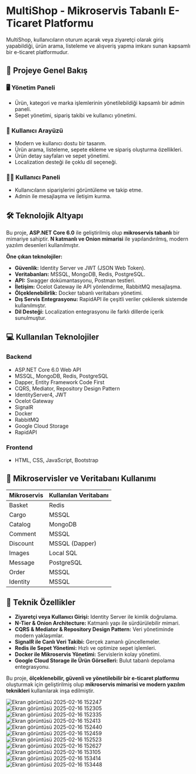# MultiShop - Mikroservis Tabanlı E-Ticaret Platformu

MultiShop, kullanıcıların oturum açarak veya ziyaretçi olarak giriş yapabildiği, ürün arama, listeleme ve alışveriş yapma imkanı sunan kapsamlı bir e-ticaret platformudur.

## 🚀 Projeye Genel Bakış
### 🖥️ Yönetim Paneli
- Ürün, kategori ve marka işlemlerinin yönetilebildiği kapsamlı bir admin paneli.
- Sepet yönetimi, sipariş takibi ve kullanıcı yönetimi.

### 👤 Kullanıcı Arayüzü
- Modern ve kullanıcı dostu bir tasarım.
- Ürün arama, listeleme, sepete ekleme ve sipariş oluşturma özellikleri.
- Ürün detay sayfaları ve sepet yönetimi.
- Localization desteği ile çoklu dil seçeneği.

### 🧑‍💻 Kullanıcı Paneli
- Kullanıcıların siparişlerini görüntüleme ve takip etme.
- Admin ile mesajlaşma ve iletişim kurma.

## 🛠️ Teknolojik Altyapı
Bu proje, **ASP.NET Core 6.0** ile geliştirilmiş olup **mikroservis tabanlı** bir mimariye sahiptir. **N katmanlı ve Onion mimarisi** ile yapılandırılmış, modern yazılım desenleri kullanılmıştır.

**Öne çıkan teknolojiler:**
- **Güvenlik:** Identity Server ve JWT (JSON Web Token).
- **Veritabanları:** MSSQL, MongoDB, Redis, PostgreSQL.
- **API:** Swagger dokümantasyonu, Postman testleri.
- **İletişim:** Ocelot Gateway ile API yönlendirme, RabbitMQ mesajlaşma.
- **Ölçeklenebilirlik:** Docker tabanlı veritabanı yönetimi.
- **Dış Servis Entegrasyonu:** RapidAPI ile çeşitli veriler çekilerek sistemde kullanılmıştır.
- **Dil Desteği:** Localization entegrasyonu ile farklı dillerde içerik sunulmuştur.

## 💻 Kullanılan Teknolojiler
### Backend
- ASP.NET Core 6.0 Web API
- MSSQL, MongoDB, Redis, PostgreSQL
- Dapper, Entity Framework Code First
- CQRS, Mediator, Repository Design Pattern
- IdentityServer4, JWT
- Ocelot Gateway
- SignalR
- Docker
- RabbitMQ
- Google Cloud Storage
- RapidAPI

### Frontend
- HTML, CSS, JavaScript, Bootstrap

## 🔗 Mikroservisler ve Veritabanı Kullanımı
| Mikroservis | Kullanılan Veritabanı |
|-------------|----------------------|
| Basket | Redis |
| Cargo | MSSQL |
| Catalog | MongoDB |
| Comment | MSSQL |
| Discount | MSSQL (Dapper) |
| Images | Local SQL |
| Message | PostgreSQL |
| Order | MSSQL |
| Identity | MSSQL |

## 📌 Teknik Özellikler
- **Ziyaretçi veya Kullanıcı Girişi:** Identity Server ile kimlik doğrulama.
- **N-Tier & Onion Architecture:** Katmanlı yapı ile sürdürülebilir mimari.
- **CQRS & Mediator & Repository Design Pattern:** Veri yönetiminde modern yaklaşımlar.
- **SignalR ile Canlı Veri Takibi:** Gerçek zamanlı güncellemeler.
- **Redis ile Sepet Yönetimi:** Hızlı ve optimize sepet işlemleri.
- **Docker ile Mikroservis Yönetimi:** Servislerin kolay yönetimi.
- **Google Cloud Storage ile Ürün Görselleri:** Bulut tabanlı depolama entegrasyonu.

Bu proje, **ölçeklenebilir, güvenli ve yönetilebilir bir e-ticaret platformu** oluşturmak için geliştirilmiş olup **mikroservis mimarisi ve modern yazılım teknikleri** kullanılarak inşa edilmiştir.



![Ekran görüntüsü 2025-02-16 152247](https://github.com/user-attachments/assets/0a377fa1-7fb7-4855-a1d7-b45be1a86d4e)
![Ekran görüntüsü 2025-02-16 152305](https://github.com/user-attachments/assets/a4797a98-e24f-4f7e-83d9-1c8107181476)
![Ekran görüntüsü 2025-02-16 152335](https://github.com/user-attachments/assets/6aa33b4b-4a26-4228-8b4d-5e6c5a93ceb1)
![Ekran görüntüsü 2025-02-16 152413](https://github.com/user-attachments/assets/78d143a3-e120-4783-a72c-4999c089985b)
![Ekran görüntüsü 2025-02-16 152440](https://github.com/user-attachments/assets/3f2cf16d-29b4-4ef8-98a1-623f4f7d3fdc)
![Ekran görüntüsü 2025-02-16 152459](https://github.com/user-attachments/assets/1aba3a73-844f-4947-b55a-75dbf711a54e)
![Ekran görüntüsü 2025-02-16 152523](https://github.com/user-attachments/assets/7e753d68-b0d3-47ff-9b95-d3dd67e3f287)
![Ekran görüntüsü 2025-02-16 152627](https://github.com/user-attachments/assets/106bfa0c-a872-4a03-8eb9-1472b39787c4)
![Ekran görüntüsü 2025-02-16 153105](https://github.com/user-attachments/assets/7159d0e7-0e35-4e87-a550-ad88c757722e)
![Ekran görüntüsü 2025-02-16 153414](https://github.com/user-attachments/assets/bbec1237-9307-4b97-a02f-b839554e68f0)
![Ekran görüntüsü 2025-02-16 153448](https://github.com/user-attachments/assets/52c69fd0-f064-4aac-bba6-60f4d9d1cbde)

